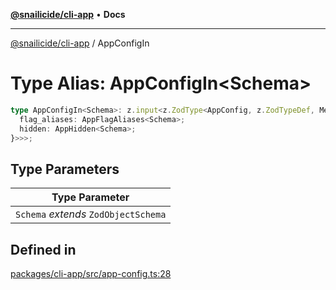 [**@snailicide/cli-app**](../README.md) • **Docs**

---

[@snailicide/cli-app](../README.md) / AppConfigIn

# Type Alias: AppConfigIn\<Schema\>

```ts
type AppConfigIn<Schema>: z.input<z.ZodType<AppConfig, z.ZodTypeDef, Merge<z.input<AppConfigSchema>, {
  flag_aliases: AppFlagAliases<Schema>;
  hidden: AppHidden<Schema>;
}>>>;
```

## Type Parameters

| Type Parameter                       |
| ------------------------------------ |
| `Schema` _extends_ `ZodObjectSchema` |

## Defined in

[packages/cli-app/src/app-config.ts:28](https://github.com/gbtunney/snailicide-monorepo/blob/master/packages/cli-app/src/app-config.ts#L28)
